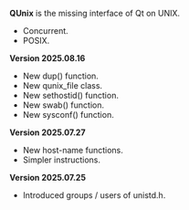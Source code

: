 <b>QUnix</b> is the missing interface of Qt on UNIX.

<ul>
<li>Concurrent.</li>
<li>POSIX.</li>
</ul>

<b>Version 2025.08.16</b>
<ul>
<li>New dup() function.</li>
<li>New qunix_file class.</li>
<li>New sethostid() function.</li>
<li>New swab() function.</li>
<li>New sysconf() function.</li>
</ul>

<b>Version 2025.07.27</b>
<ul>
<li>New host-name functions.</li>
<li>Simpler instructions.</li>
</ul>

<b>Version 2025.07.25</b>
<ul>
<li>Introduced groups / users of unistd.h.</li>
</ul>
